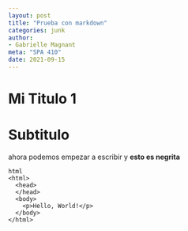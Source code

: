 ```yaml
---
layout: post
title: "Prueba con markdown"
categories: junk
author:
- Gabrielle Magnant
meta: "SPA 410"
date: 2021-09-15
---
```


# Mi Titulo 1
# Subtitulo

ahora podemos empezar a escribir y **esto es negrita**





```
html
<html>
  <head>
  </head>
  <body>
    <p>Hello, World!</p>
  </body>
</html>
```
